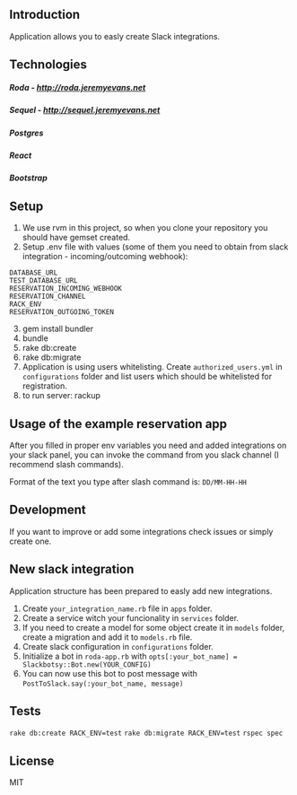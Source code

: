 ## Introduction

Application allows you to easly create Slack integrations.

## Technologies

##### Roda - http://roda.jeremyevans.net
##### Sequel - http://sequel.jeremyevans.net
##### Postgres
##### React
##### Bootstrap


## Setup

1. We use rvm in this project, so when you clone your repository you should have gemset created.
2. Setup .env file with values (some of them you need to obtain from slack integration - incoming/outcoming webhook):

  ```
DATABASE_URL
TEST_DATABASE_URL
RESERVATION_INCOMING_WEBHOOK
RESERVATION_CHANNEL
RACK_ENV
RESERVATION_OUTGOING_TOKEN
  ```
3. gem install bundler
4. bundle
5. rake db:create
6. rake db:migrate
7. Application is using users whitelisting. Create `authorized_users.yml` in `configurations` folder and list users which should be whitelisted for registration.
8. to run server: rackup

## Usage of the example reservation app
After you filled in proper env variables you need and added integrations on your slack panel, you can invoke the command from you slack channel (I recommend slash commands).

Format of the text you type after slash command is: `DD/MM-HH-HH`

## Development
If you want to improve or add some integrations check issues or simply create one.

## New slack integration
Application structure has been prepared to easly add new integrations.

1. Create `your_integration_name.rb` file in `apps` folder.
2. Create a service witch your funcionality in `services` folder.
3. If you need to create a model for some object create it in `models` folder, create a migration and add it to `models.rb` file.
4. Create slack configuration in `configurations` folder.
5. Initialize a bot in `roda-app.rb` with `opts[:your_bot_name] = Slackbotsy::Bot.new(YOUR_CONFIG)`
6. You can now use this bot to post message with `PostToSlack.say(:your_bot_name, message)`

## Tests
`rake db:create RACK_ENV=test`
`rake db:migrate RACK_ENV=test`
`rspec spec`

## License

MIT
